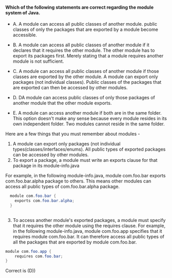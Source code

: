 #### Which of the following statements are correct regarding the module system of Java.


* A. A module can access all public classes of another module.
  public classes of only the packages that are exported by a module become accessible.

* B. A module can access all public classes of another module if it declares that it requires the other module.
    The other module has to export its packages first.
     Merely stating that a module requires another module is not sufficient.

* C. A module can access all public classes of another module if those classes are exported by the other module.
  A module can export only packages (not individual classes).
  Public classes of the packages that are exported can then be accessed by other modules.

* D.  DA module can access public classes of only those packages of another module that the other module exports.

* E. A module can access another module if both are in the same folder.
  This option doesn't make any sense because every module resides in its own independent folder.
Two modules cannot reside in the same folder.

Here are a few things that you must remember about modules -
1. A module can export only packages (not individual types(classes/interfaces/enums).
All public types of exported packages can be accessed by other modules.
2. To export a package, a module must write an exports clause for that package in its module-info.java

  For example, in the following module-info.java, module com.foo.bar exports com.foo.bar.alpha package to others.
  This means other modules can access all public types of com.foo.bar.alpha package.

```java
  module com.foo.bar {
    exports com.foo.bar.alpha;
  }
 
``` 

3. To access another module's exported packages, a module must specify that it requires the
other module using the requires clause. For example, in the following module-info.java,
module com.foo.app specifies that it requires module com.foo.bar.
It can therefore access all public types of all the packages that are exported by module com.foo.bar.

```java
module com.foo.app {
    requires com.foo.bar;
}

``` 

Correct is (D))
